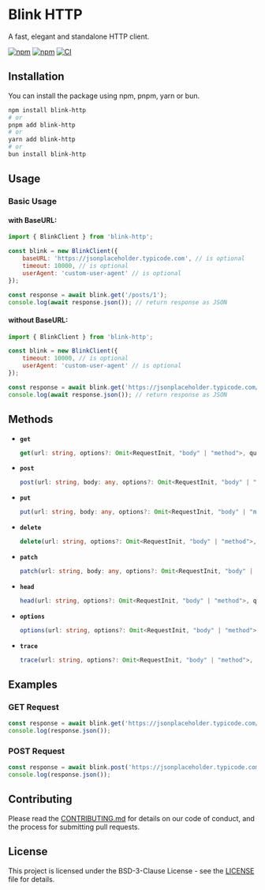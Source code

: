 # Blink HTTP

A fast, elegant and standalone HTTP client.

[![npm](https://img.shields.io/npm/v/blink-http)](https://www.npmjs.com/package/blink-http)
[![npm](https://img.shields.io/npm/dt/blink-http)](https://www.npmjs.com/package/blink-http)
[![CI](https://github.com/binary-blazer/blink-http/actions/workflows/ci.yml/badge.svg)](https://github.com/binary-blazer/blink-http/actions/workflows/ci.yml)

## Installation

You can install the package using npm, pnpm, yarn or bun.

```sh
npm install blink-http
# or
pnpm add blink-http
# or
yarn add blink-http
# or
bun install blink-http
```

## Usage

### Basic Usage

#### with BaseURL:
```javascript
import { BlinkClient } from 'blink-http';

const blink = new BlinkClient({
    baseURL: 'https://jsonplaceholder.typicode.com', // is optional
    timeout: 10000, // is optional
    userAgent: 'custom-user-agent' // is optional
});

const response = await blink.get('/posts/1');
console.log(await response.json()); // return response as JSON
```

#### without BaseURL:
```javascript
import { BlinkClient } from 'blink-http';

const blink = new BlinkClient({
    timeout: 10000, // is optional
    userAgent: 'custom-user-agent' // is optional
});

const response = await blink.get('https://jsonplaceholder.typicode.com/posts/1');
console.log(await response.json()); // return response as JSON
```

## Methods

- **`get`**
  ```typescript
  get(url: string, options?: Omit<RequestInit, "body" | "method">, queryParams?: Record<string, string>, onProgress?: (event: ProgressEvent) => void): Promise<Response>
  ```

- **`post`**
  ```typescript
  post(url: string, body: any, options?: Omit<RequestInit, "body" | "method">, queryParams?: Record<string, string>, onProgress?: (event: ProgressEvent) => void): Promise<Response>
  ```

- **`put`**
  ```typescript
  put(url: string, body: any, options?: Omit<RequestInit, "body" | "method">, queryParams?: Record<string, string>, onProgress?: (event: ProgressEvent) => void): Promise<Response>
  ```

- **`delete`**
  ```typescript
  delete(url: string, options?: Omit<RequestInit, "body" | "method">, queryParams?: Record<string, string>, onProgress?: (event: ProgressEvent) => void): Promise<Response>
  ```

- **`patch`**
  ```typescript
  patch(url: string, body: any, options?: Omit<RequestInit, "body" | "method">, queryParams?: Record<string, string>, onProgress?: (event: ProgressEvent) => void): Promise<Response>
  ```

- **`head`**
  ```typescript
  head(url: string, options?: Omit<RequestInit, "body" | "method">, queryParams?: Record<string, string>, onProgress?: (event: ProgressEvent) => void): Promise<Response>
  ```

- **`options`**
  ```typescript
  options(url: string, options?: Omit<RequestInit, "body" | "method">, queryParams?: Record<string, string>, onProgress?: (event: ProgressEvent) => void): Promise<Response>
  ```

- **`trace`**
  ```typescript
  trace(url: string, options?: Omit<RequestInit, "body" | "method">, queryParams?: Record<string, string>, onProgress?: (event: ProgressEvent) => void): Promise<Response>
  ```

## Examples

### GET Request

```javascript
const response = await blink.get('https://jsonplaceholder.typicode.com/posts/1');
console.log(response.json());
```

### POST Request

```javascript
const response = await blink.post('https://jsonplaceholder.typicode.com/posts', { title: 'foo', body: 'bar', userId: 1 });
console.log(response.json());
```

## Contributing

Please read the [CONTRIBUTING.md](CONTRIBUTING.md) for details on our code of conduct, and the process for submitting pull requests.

## License

This project is licensed under the BSD-3-Clause License - see the [LICENSE](LICENSE) file for details.
